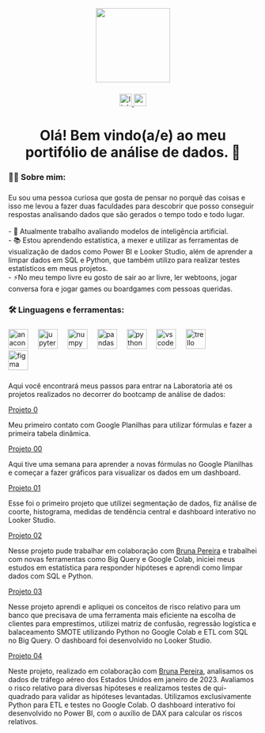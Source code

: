 <div align="center">
  <img height="150" src="https://github.com/bsap16/portifolio_dados/assets/158068934/7736a4de-4289-4f9e-9d49-6426a7f2ab90"  />
</div>

###

<div align="center">
  <a href="https://www.linkedin.com/in/bruna-paiva16" target="_blank">
    <img src="https://img.shields.io/static/v1?message=LinkedIn&logo=linkedin&label=&color=0077B5&logoColor=white&labelColor=&style=for-the-badge" height="25" alt="linkedin logo"  />
  </a>
  <a href="brunasap16@gmail.com" target="_blank">
    <img src="https://img.shields.io/static/v1?message=Gmail&logo=gmail&label=&color=D14836&logoColor=white&labelColor=&style=for-the-badge" height="25" alt="gmail logo"  />
  </a>
</div>

###

<h1 align="center">Olá! Bem vindo(a/e) ao meu portifólio de análise de dados. 👋</h1>

###

<h3 align="left">👩‍💻  Sobre mim:</h3>

###

<p align="left">Eu sou uma pessoa curiosa que gosta de pensar no porquê das coisas e isso me levou a fazer duas faculdades para descobrir que posso conseguir respostas analisando dados que são gerados o tempo todo e todo lugar.<br><br>- 🔭 Atualmente trabalho avaliando modelos de inteligência artificial.<br>- 📚 Estou aprendendo estatística, a mexer e utilizar as ferramentas de visualização de dados como Power BI e Looker Studio, além de aprender a limpar dados em SQL e Python, que também utilizo para realizar testes estatísticos em meus projetos.<br>- ⚡No meu tempo livre eu gosto de sair ao ar livre, ler webtoons, jogar conversa fora e jogar games ou boardgames com pessoas queridas.</p>

###

<h3 align="left">🛠 Linguagens e ferramentas:</h3>

###

<div align="left">
  <img src="https://cdn.jsdelivr.net/gh/devicons/devicon/icons/anaconda/anaconda-original.svg" height="40" alt="anaconda logo"  />
   <img width="12" />
  <img src="https://cdn.jsdelivr.net/gh/devicons/devicon/icons/jupyter/jupyter-original.svg" height="40" alt="jupyter logo"  />
  <img width="12" />
  <img src="https://cdn.jsdelivr.net/gh/devicons/devicon/icons/numpy/numpy-original.svg" height="40" alt="numpy logo"  />
  <img width="12" />
  <img src="https://cdn.jsdelivr.net/gh/devicons/devicon/icons/pandas/pandas-original.svg" height="40" alt="pandas logo"  />
  <img width="12" />
  <img src="https://cdn.jsdelivr.net/gh/devicons/devicon/icons/python/python-original.svg" height="40" alt="python logo"  />
  <img width="12" />
  <img src="https://cdn.jsdelivr.net/gh/devicons/devicon/icons/vscode/vscode-original.svg" height="40" alt="vscode logo"  />
  <img width="12" />
  <img src="https://cdn.jsdelivr.net/gh/devicons/devicon/icons/trello/trello-plain.svg" height="40" alt="trello logo"  />
  <div align="left">
  <img src="https://cdn.jsdelivr.net/gh/devicons/devicon/icons/figma/figma-original.svg" height="40" alt="figma logo"  />
</div>

###

<p align="left">Aqui você encontrará meus passos para entrar na Laboratoria até os projetos realizados no decorrer do bootcamp de análise de dados:</p>

[Projeto 0]

Meu primeiro contato com Google Planilhas para utilizar fórmulas e fazer a primeira tabela dinâmica.

[Projeto 0]:https://github.com/bsap16/portifolio_dados/blob/main/Projeto%200%20-%20%20Teste%20de%20dados%20da%20Netflix.xlsx

[Projeto 00]

Aqui tive uma semana para aprender a novas fórmulas no Google Planilhas e começar a fazer gráficos para visualizar os dados em um dashboard.

[Projeto 00]:https://github.com/bsap16/portifolio_dados/blob/main/Projeto%2000%20-%20An%C3%A1lise%20de%20dados%20demogr%C3%A1ficos%20.xlsx

[Projeto 01]

Esse foi o primeiro projeto que utilizei segmentação de dados, fiz análise de coorte, histograma, medidas de tendência central e dashboard interativo no Looker Studio.

[Projeto 01]:https://github.com/bsap16/portifolio_dados/blob/main/Projeto%2001%20-%20Segmenta%C3%A7%C3%A3o.md

[Projeto 02]

Nesse projeto pude trabalhar em colaboração com [Bruna Pereira] e trabalhei com novas ferramentas como Big Query e Google Colab, iniciei meus estudos em estatística para responder hipóteses e aprendi como limpar dados com SQL e Python.

[Projeto 02]:https://github.com/bsap16/hipoteses-spotify

[Projeto 03]

Nesse projeto aprendi e apliquei os conceitos de risco relativo para um banco que precisava de uma ferramenta mais eficiente na escolha de clientes para emprestimos, utilizei matriz de confusão, regressão logística e balaceamento SMOTE utilizando Python no Google Colab e ETL com SQL no Big Query. O dashboard foi desenvolvido no Looker Studio.

[Projeto 03]:https://github.com/bsap16/risco_relativo

[Projeto 04]

Neste projeto, realizado em colaboração com [Bruna Pereira], analisamos os dados de tráfego aéreo dos Estados Unidos em janeiro de 2023. Avaliamos o risco relativo para diversas hipóteses e realizamos testes de qui-quadrado para validar as hipóteses levantadas. Utilizamos exclusivamente Python para ETL e testes no Google Colab. O dashboard interativo foi desenvolvido no Power BI, com o auxílio de DAX para calcular os riscos relativos.

[Projeto 04]:https://github.com/pereirasbruna/trafego_aereo_eua_jan_23

[Bruna Pereira]:https://github.com/pereirasbruna

###
